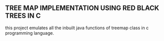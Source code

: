 TREE MAP IMPLEMENTATION USING RED BLACK TREES IN C 
- 
this project emulates all the inbuilt java functions of treemap class in c programming language.
